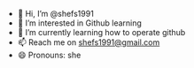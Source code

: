 - 👋 Hi, I’m @shefs1991
- 👀 I’m interested in Github learning
- 🌱 I’m currently learning how to operate github
- 📫 Reach me on shefs1991@gmail.com
- 😄 Pronouns: she

<!---
shefs1991/shefs1991 is a ✨ special ✨ repository because its `README.md` (this file) appears on your GitHub profile.
You can click the Preview link to take a look at your changes.
--->
